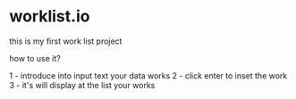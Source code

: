 # worklist.io

this is my first work list project

how to use it?

1 - introduce into input text your data works
2 - click enter to inset the work
3 - it's will display at the list your works
